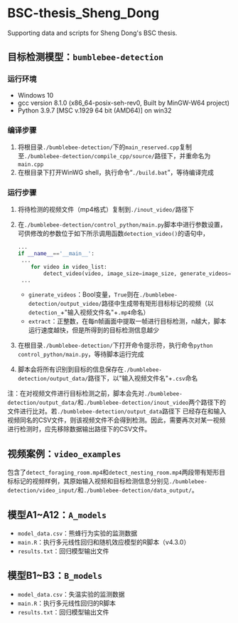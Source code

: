 # BSC-thesis_Sheng_Dong
Supporting data and scripts for Sheng Dong's BSC thesis.

## 目标检测模型：`bumblebee-detection`

### 运行环境

- Windows 10
- gcc version 8.1.0 (x86_64-posix-seh-rev0, Built by MinGW-W64 project)
- Python 3.9.7 [MSC v.1929 64 bit (AMD64)] on win32

### 编译步骤

1. 将根目录`./bumblebee-detection/`下的`main_reserved.cpp`复制至`./bumblebee-detection/compile_cpp/source/`路径下，并重命名为`main.cpp`
2. 在根目录下打开WinWG shell，执行命令“`./build.bat`”，等待编译完成

### 运行步骤

1. 将待检测的视频文件（mp4格式）复制到`./inout_video/`路径下

2. 在`./bumblebee-detection/control_python/main.py`脚本中进行参数设置，可供修改的参数位于如下所示调用函数`detection_video()`的语句中，
   ```python
   ...
   if __name__=='__main__':
   	...
       for video in video_list:
           detect_video(video, image_size=image_size, generate_videos=True, extract=5)
   	...
   ```

   - `ginerate_videos`：Bool变量，`True`则在`./bumblebee-detection/output_video/`路径中生成带有矩形目标标记的视频（以`detection_`+"输入视频文件名"+`.mp4`命名）
   - `extract`：正整数，在每n帧画面中提取一帧进行目标检测，n越大，脚本运行速度越快，但是所得到的目标检测信息越少

3. 在根目录`./bumblebee-detection/`下打开命令提示符，执行命令`python control_python/main.py`，等待脚本运行完成

4. 脚本会将所有识别到目标的信息保存在`./bumblebee-detection/output_data/`路径下，以"输入视频文件名"+`.csv`命名

注：在对视频文件进行目标检测之前，脚本会先对`./bumblebee-detection/output_data/`和`./bumblebee-detection/inout_video`两个路径下的文件进行比对。若`./bumblebee-detection/output_data`路径下 已经存在和输入视频同名的CSV文件，则该视频文件不会得到检测。因此，需要再次对某一视频进行检测时，应先移除数据输出路径下的CSV文件。

## 视频案例：`video_examples`

包含了`detect_foraging_room.mp4`和`detect_nesting_room.mp4`两段带有矩形目标标记的视频样例，其原始输入视频和目标检测信息分别见`./bumblebee-detection/video_input/`和`./bumblebee-detection/data_output/`。

## 模型A1~A12：`A_models`

- `model_data.csv`：熊蜂行为实验的监测数据
- `main.R`：执行多元线性回归和随机效应模型的R脚本（v4.3.0）
- `results.txt`：回归模型输出文件

## 模型B1~B3：`B_models`

- `model_data.csv`：失温实验的监测数据
- `main.R`：执行多元线性回归的R脚本
- `results.txt`：回归模型输出文件

